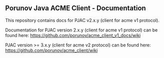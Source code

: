 ## Porunov Java ACME Client - Documentation
This repository contains docs for PJAC v2.x.y (client for acme v1 protocol).

Documentation for PJAC version 2.x.y (client for acme v1 protocol) can be found here:
https://github.com/porunov/acme_client_v1_docs/wiki

PJAC version >= 3.x.y (client for acme v2 protocol) can be found here:
https://github.com/porunov/acme_client/wiki
